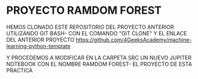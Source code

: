 # PROYECTO RAMDOM FOREST

HEMOS CLONADO ESTE REPOSITORIO DEL PROYECTO ANTERIOR UTILIZANDO GIT BASH- CON EL COMANDO "GIT CLONE" Y EL ENLACE DEL ANTERIOR PROYECTO https://github.com/4GeeksAcademy/machine-learning-python-template

Y PROCEDEMOS A MODIFICAR EN LA CARPETA SRC UN NUEVO JUPITER NOTEBOOK CON EL NOMBRE RAMDOM FOREST- EL PROYECTO DE ESTA PRACTICA
